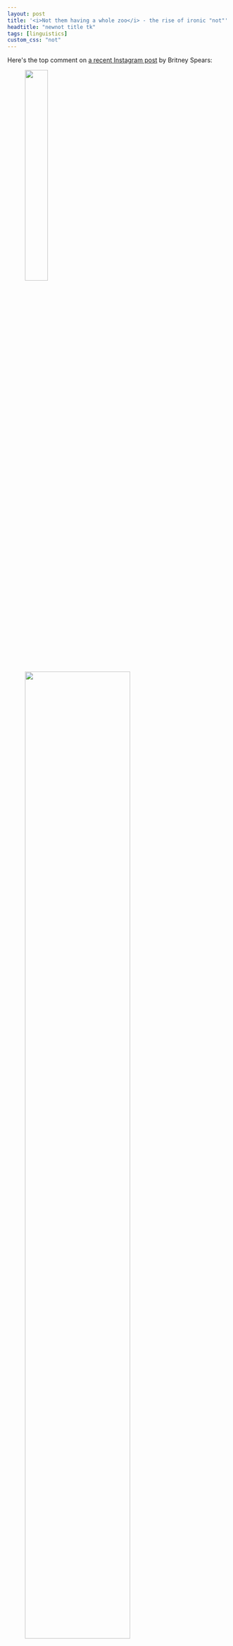 ```yaml
---
layout: post
title: '<i>Not them having a whole zoo</i> - the rise of ironic "not"'
headtitle: "newnot title tk"
tags: [linguistics]
custom_css: "not"
---
```


Here's the top comment on [a recent Instagram post](https://www.instagram.com/p/CLX1sI5ALi8/) by Britney Spears:

<figure>
<img src="/assets/not/britney_scrabble.jpg"
    style="width:35%"
/>
<img src="/assets/not/insta_comment.png"
    style="width:75%"
/>
</figure>

If you're the sort of person who would follow Britney Spears on Instagram your response may be a nonplussed *And?*

But if you belong to an older, less online demographic, perhaps attempting to parse this sentence left you with a bit of a headache.

This is just one example of a novel use of *not* which has been on my radar for a while. Below I've cut together some clips of other examples, so you can get a sense of what it sounds like when spoken aloud, and the contexts in which it appears:

TODO

You can also read some written examples I've collected from social media [here](TODO).


## What does it mean?

"Not X" as an expression of a speaker's attitude toward X is not a new thing. For example:

> [Alice draws the curtains] "Not another rainy day..."

> [Billy hears a crashing sound and goes downstairs to investigate] "No! Not the Ming vase!"

These utterances express some combination of surprise and negative sentiment, with the degree largely marked by intonation.

A defining feature of the novel use of *not* is that it adds a layer of irony to this equation. It expresses something like *mock* horror. When Nene exclaims "Not a white refrigerator, honey!", it's not because the sight of the white fridge has her genuinely appalled. She's just playfully pointing out that it's a bit *déclassé*.

In general, this "Not X" communicates a judgement that X is amusing and surprising.

When X is *intended* to be humourous, this can carry an approving tone ("Haha, good one"), as in this banter between Bob the Drag Queen and Aja:

<video controls width="480">
    <source src="/assets/not/not_blac_chyna.mp4"
        type="video/mp4"
    >
</video>

On the other hand, it can also be used derisively ("X is risible and you ought to be embarrassed"). Cardi B used this technique at least three times in a recent feud with Candace Owens, as in this (now deleted) tweet:

> Not you being mad at me for WHAT YOU TWEETED AND is published on public blogs .I ain’t made it up honey Google it yourself 😩😩😩

(You can read the other two - spicier - deleted tweets [here](https://www.vulture.com/2021/03/cardi-b-tweets-candace-owens-wap-grammys.html).)

Most instances fall between these extremes, somewhere in the region of playful ribbing. Including our Instagram post:

> Not me looking at this like a hidden clue from National Treasure

Which can be read as a very mildly self-deprecating remark along the lines of "Haha, look at me carefully parsing this Britney Spears Instagram post for hidden messages. I'm such a dork!"

## How does it work?

In these "Not X" expressions, X generally belongs to one of two categories.

### Gerundative complements - *not X Y-ing Z*

A striking feature of this novel "Not X" is that X can be a gerundative clause, as in

> Not Ed calling out Taylor like this

These are easily found on social media, but are difficult to find spoken aloud. (The supercut above has two examples at the end from YouTubers [Mike's Mic](https://www.youtube.com/channel/UCuwUl4_fcRio_valO7_lxjA) and [Larray](https://www.youtube.com/user/LarryVonVanity) who incorporate influences from [Stan Twitter](https://en.wikipedia.org/wiki/Stan_Twitter) into their speech).

It seems impossible to construct an expression of genuine shock or dismay in this way - even in cases where the subject of horror can't be easily encapsulated in a noun phrase. For example, after looking at the receipt for a restaurant meal, it would be very strange for me to exclaim with genuine alarm:

> Not that bottle of wine costing $100!

### Metalinguistic uses

The other main use has X be a direct quote.

For example, on a Reddit forum dedicated to old-looking babies, someone posted a photo of their preternaturally cantankerous infant with the title:

> Everyone knows not to bother Sondra from Payroll during tax season.

Leading another user to comment:

> [Lmao! Not sondra from payroll 😂](https://www.reddit.com/r/oldbabies/comments/lshqlu/everyone_knows_not_to_bother_sondra_from_payroll/gorf64l/)

Sometimes the material is explicitly wrapped in quotation marks (especially to avoid an ungrammatical/garden-path reading when X is not a noun phrase):

> Nah y'all just want Rina to get attention so bad that you'll invent theoretical negative attention. No one clutched their pearls, but maybe people turned off the tv lol.
>> [LMAO not “maybe people turned off the tv”](https://www.reddit.com/r/popheads/comments/jiutk5/rina_sawayama_xs_the_tonight_show_starring_jimmy/ga8z4on/?context=10000)

<!--This can be read as something like "Ha, I can't believe they said X!". It can be used approvingly (to emphasize an intentionally humorous turn of phrase) or pejoratively ("what you said was risible and you should be embarrassed") or somewhere in a playful middle ground. -->

Again, this metalinguistic pattern is not used when expressing genuine horror, e.g.:

> Not "your car has been towed"!

(Aside: While the label 'metalinguistic negation' is commonly used for expressions like this, it may give a misleading impression. Just because X is a quote doesn't mean that "Not X" is commenting on the surface form of X (what [Geurts 1998](https://www.researchgate.net/profile/Bart-Geurts/publication/221966748_The_Mechanisms_of_Denial/links/0fcfd50c10e3e286ee000000/The-Mechanisms-of-Denial.pdf) calls a "form denial") rather than the content of X. For example, when Kandy proposes "a fun game to teach you how to listen" and Nene responds "Not teach, honey", it does not suggest she would have been any less scornful if Kandy had instead suggested "a fun game to *educate* you on listening".)

## Who uses it?

Anecdotally, most of my exposure to this construction has been hearing it from drag queens, and seeing it in online spaces that skew young and gay.

But to get some actual data on this, I decided Reddit would be a good source, since comments map to communities (subreddits), which, in many cases, have fairly predictable demographics.

I wrote a couple [quick scripts](TODO) to scrape all comments on Reddit beginning with a pattern like `not (me|you|them) (thinking|taking|using|acting|trying)`. In total, I found about 1,600 comments. A manual scan suggested precision was quite high.

Here are the subreddits with the greatest number of these comments:

{% include not/subreddit_counts.md %}

For the most part, this list is dominated by small-to-medium subreddits whose readership is especially gay, female, young, or some combination of the three.

Given the small absolute numbers involved, this is a somewhat noisy signal (though I did verify there weren't any extremely prolific users distorting the data - no single author has more than 5 comments in the dataset.)

## Is it on the rise?

Here's the distribution of "Not X" Reddit comments over time:

![png](/assets/not/reddit_counts_over_time.png)

Not dissimilar to the trajectory of $GME. Here's a zoomed in view from the beginning of 2020 until the end of March 2021 (with one bin per month):

![png](/assets/not/reddit_counts_2020_on.png)

Judging by the dip in the last month, maybe this is a linguistic trend that will burn out before becoming fully mainstream.

## Where does it come from?

A lot of recently popular slang that has more or less entered the mainstream (*shade, tea, beat, chile, go off*...) has followed a familiar pipeline to get there, starting in [AAVE](https://en.wikipedia.org/wiki/African-American_Vernacular_English) (or more specific largely-Black linguistic communities, such as the [ballroom scene](https://en.wikipedia.org/wiki/Ball_culture)), passing into gay slang and certain online communities (especially Stan Twitter and its progenitors), and eventually becoming commonplace enough to see use (or [misuse](https://jezebel.com/shade-court-lupita-a-confused-people-magazine-and-gr-1680005931)) in People Magazine or the Washington Post. 

In many cases, reality TV shows like ''RuPaul's Drag Race'' and ''The Real Housewives of Atlanta'', with their endlessly quotable, reaction-gif-able casts of Black women and queer artists, have played a significant role in exposing this slang to a wider audience.

Despite the construction's popularity on Drag Race subreddits, it seems that the show itself has probably had a very marginal role in its popularization. I grepped the closed captions for just about every episode of Drag Race and was only able to find one occurrence in 2020, and a couple in 2021 one of which is included in the supercut at the top (Olivia Lux's "not JVN all of a sudden").

On the other hand, we find occurrences on The Real Housewives of Atlanta as early as 2013. And while the Reddit data isn't especially indicative of use in Black communities (e.g. we don't see subreddits like [/r/BlackPeopleTwitter](https://www.reddit.com/r/BlackPeopleTwitter/) or [/r/BlackLadies](https://www.reddit.com/r/BlackLadies/) having lots of matching comments), Twitter tells a very different story.

### Antedating

The construction seems to be absent from Reddit before around [2015](https://www.reddit.com/r/rupaulsdragrace/comments/30chsa/pearl_on_defense_reuploaded/cpr5dk9/). However, searching Twitter for similar patterns actually turns up many earlier results, going back as far as 2008. (Failure to find earlier instances from the first couple years of Twitter's existence are explainable by the relatively tiny volume of tweets during this time. It therefore seems very plausible that this construction existed even before 2008.) Some examples:

<blockquote class="twitter-tweet"><p lang="en" dir="ltr">@fabglance1 lmfaooooooo not the george washington LOL</p>&mdash; Baepriℓ 🦉♏️ (@owldara112) <a href="https://twitter.com/owldara112/status/1362555044?ref_src=twsrc%5Etfw">March 20, 2009</a></blockquote> <script async src="https://platform.twitter.com/widgets.js" charset="utf-8"></script>

<blockquote class="twitter-tweet"><p lang="en" dir="ltr">Kris won&#39;t be getting &quot;Mother of the Year&quot;! Lmao not jackin your daughter&#39;s wedding gifts! Using her waffle maker? Totally <a href="https://twitter.com/hashtag/reckless?src=hash&amp;ref_src=twsrc%5Etfw">#reckless</a> lmao</p>&mdash; chuck[ie] (@iGiveNoChuck) <a href="https://twitter.com/iGiveNoChuck/status/6650134333?ref_src=twsrc%5Etfw">December 14, 2009</a></blockquote> <script async src="https://platform.twitter.com/widgets.js" charset="utf-8"></script>

<blockquote class="twitter-tweet"><p lang="en" dir="ltr">RT <a href="https://twitter.com/polishmepretty?ref_src=twsrc%5Etfw">@PolishMePretty</a>: Lmao not the locals in this mall talkin about &quot;girl yeah the sigmas havin a prty tonight&quot; =&gt; lmmfao! <a href="https://twitter.com/hashtag/dead?src=hash&amp;ref_src=twsrc%5Etfw">#dead</a></p>&mdash; hungbbq. (@dre__cole) <a href="https://twitter.com/dre__cole/status/15907346723110913?ref_src=twsrc%5Etfw">December 17, 2010</a></blockquote> <script async src="https://platform.twitter.com/widgets.js" charset="utf-8"></script>

More examples [here](/appendices/ironic-not-early-twitter-examples).

As far as it's possible to determine based on profiles, virtually all of these early tweeters seem to be Black, lending strong support to the idea of an AAVE origin.

### Comparable constructions

"Not X" fits in nicely with other examples of what we might call 'non-literal denial' in English. Compare, for example:

> Oh no they didn't!

> I **know** you didn't just call me lazy.

> He did **not** just do that.

In each case, the proposition being denied (e.g. that you called me lazy) is known to be true by all participants in the conversation. 

Grice's [maxim of quality](https://en.wikipedia.org/wiki/Cooperative_principle#Maxim_of_quality) says that we ought aim to make our contributions to the conversation *true* ones. Flouting this rule creates an implicature about the speaker's attitude toward the proposition. Something like "I find X so shocking or unpleasant, that I will (performatively) persist in my belief in ¬X even in the face of clear evidence to the contrary".

A less forceful occurence of the same implicature can be found in rhetorical questions like:

> Did you really just say that?

Or in echo questions:

> A: I spilled lipstick in your Valentino bag.<br/>
> B: You spilled **lipstick** in my Valentino white bag?!

### Tips?

If you're aware of any uses of this construction pre-2008, I'd love it if you'd shoot me an e-mail (colin@cs.toronto.edu) so I can update this post. I'd also be very interested in any existing writing on this construction. I tried searching, but it's an exceptionally hard thing to google - the only item I found that directly addressed this was [this UrbanDictionary entry](https://www.urbandictionary.com/define.php?term=not&defid=15134005) from 2020.
